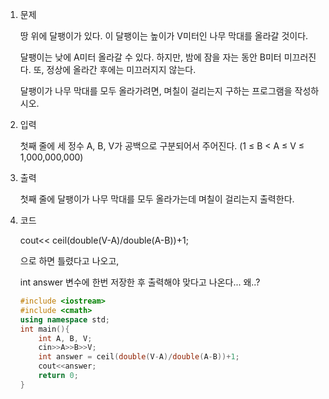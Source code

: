1. 문제

   땅 위에 달팽이가 있다. 이 달팽이는 높이가 V미터인 나무 막대를 올라갈 것이다.

   달팽이는 낮에 A미터 올라갈 수 있다. 하지만, 밤에 잠을 자는 동안 B미터 미끄러진다. 또, 정상에 올라간 후에는 미끄러지지 않는다.

   달팽이가 나무 막대를 모두 올라가려면, 며칠이 걸리는지 구하는 프로그램을 작성하시오.

2. 입력

   첫째 줄에 세 정수 A, B, V가 공백으로 구분되어서 주어진다. (1 ≤ B < A ≤ V ≤ 1,000,000,000)

3. 출력

   첫째 줄에 달팽이가 나무 막대를 모두 올라가는데 며칠이 걸리는지 출력한다.

4. 코드

   cout<< ceil(double(V-A)/double(A-B))+1;

   으로 하면 틀렸다고 나오고, 

   int answer 변수에 한번 저장한 후 출력해야 맞다고 나온다... 왜..?

   ```c++
   #include <iostream>
   #include <cmath>
   using namespace std;
   int main(){
       int A, B, V;
       cin>>A>>B>>V;
       int answer = ceil(double(V-A)/double(A-B))+1;
       cout<<answer;
       return 0;
   } 
   ```

   